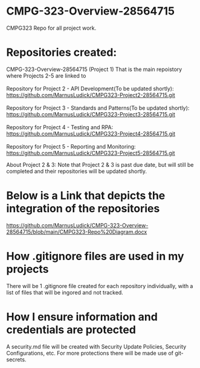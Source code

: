 # CMPG-323-Overview-28564715
 CMPG323 Repo for all project work.
 
# Repositories created:
 CMPG-323-Overview-28564715 (Project 1) That is the main repoistory where Projects 2-5 are linked to
     <br />
 <br />Repository for Project 2 - API Development(To be updated shortly):
     <br />https://github.com/MarnusLudick/CMPG323-Project2-28564715.git
     <br />
 <br />Repository for Project 3 - Standards and Patterns(To be updated shortly):
     <br />https://github.com/MarnusLudick/CMPG323-Project3-28564715.git
     <br />
 <br />Repository for Project 4 - Testing and RPA:
     <br />https://github.com/MarnusLudick/CMPG323-Project4-28564715.git
     <br />
 <br />Repository for Project 5 - Reporting and Monitoring:
     <br />https://github.com/MarnusLudick/CMPG323-Project5-28564715.git
     <br />
 
 About Project 2 & 3: Note that Project 2 & 3 is past due date, but will still be completed and their repositories will be updated shortly.


# Below is a Link that depicts the integration of the repositories
 https://github.com/MarnusLudick/CMPG-323-Overview-28564715/blob/main/CMPG323-Repo%20Diagram.docx

# How .gitignore files are used in my projects
 There will be 1 .gitignore file created for each repository individually, with a list of files that will be ingored and not tracked.
 
# How I ensure information and credentials are protected
 A security.md file will be created with Security Update Policies, Security Configurations, etc. For more protections there will be made use of git-secrets. 
